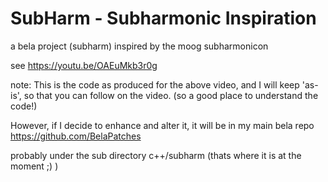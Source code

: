 # SubHarm - Subharmonic Inspiration

a bela project (subharm) inspired by the moog subharmonicon

see https://youtu.be/OAEuMkb3r0g


note:
This is the code as produced for the above video, and I will keep 'as-is',  so that you can follow on the video.
(so a good place to understand the code!)

However, if I decide to enhance and alter it, it will be in my main bela repo
https://github.com/BelaPatches

probably under the sub directory c++/subharm (thats where it is at the moment ;) ) 
